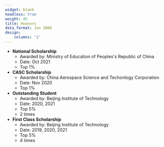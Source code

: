 ```yaml
---
widget: blank
headless: true
weight: 45
title: Hoonors
data_format: Jan 2006
design:
    columns: '2'
---
```


- **National Scholarship**
  - Awarded by: Ministry of Education of Peoples's Republic of China
  - Date: Oct 2021
  - Top 1%
- **CASC Scholarship**
  - Awarded by: China Aerospace Science and Techonlogy Corporation
  - Date: Nov 2020
  - Top 1%
- **Outstanding Student**
  - Awarded by: Beijing Institute of Technology
  - Date: 2020, 2021
  - Top 5%
  - 2 times
- **First Class Scholarship**
  - Awarded by: Beijing Institute of Technology
  - Date: 2019, 2020, 2021
  - Top 5%
  - 4 times